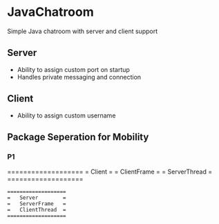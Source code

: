 # JavaChatroom
Simple Java chatroom with server and client support

## Server
- Ability to assign custom port on startup
- Handles private messaging and connection

## Client
- Ability to assign custom username

## Package Seperation for Mobility

### P1

===================
    =   Client        =
    =   ClientFrame   =
    =   ServerThread  =
    ===================

    ===================
    =   Server        =
    =   ServerFrame   =
    =   ClientThread  =
    ===================
